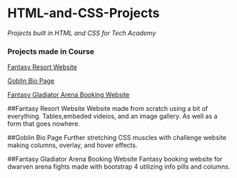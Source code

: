 # HTML-and-CSS-Projects
*Projects built in HTML and CSS for Tech Academy*

### Projects made in Course

[Fantasy Resort Website](https://github.com/WMorf/HTML-and-CSS-Projects/tree/main/One-Page%20Website)

[Goblin Bio Page](https://github.com/WMorf/HTML-and-CSS-Projects/tree/main/Challenges)

[Fantasy Gladiator Arena Booking Website](https://github.com/WMorf/HTML-and-CSS-Projects/tree/main/bootstrap4_project)

##Fantasy Resort Website
Website made from scratch using a bit of everything. Tables,embeded videios, and an image gallery. As well as a form that goes nowhere.


##Goblin Bio Page
Further stretching CSS muscles with challenge website making columns, overlay, and hover effects.


##Fantasy Gladiator Arena Booking Website
Fantasy booking website for dwarven arena fights made with bootstrap 4 utilizing info pills and columns.
